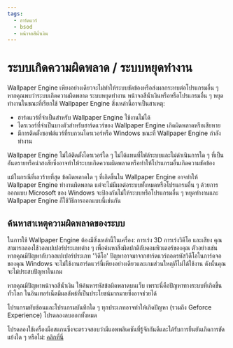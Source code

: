 ```yaml
---
tags:
  - ฮาร์ดแวร์
  - bsod
  - หน้าจอสีน้ำเงิน
---
```


# ระบบเกิดความผิดพลาด / ระบบหยุดทำงาน
Wallpaper Engine เพียงอย่างเดียวจะไม่ทำให้ระบบขัดข้องหรือส่งผลกระทบต่อโปรแกรมอื่น ๆ หากคุณพบว่าระบบเกิดความผิดพลาด ระบบหยุดทำงาน หน้าจอสีน้ำเงินหรือหรือโปรแกรมอื่น ๆ หยุดทำงานในขณะที่เรียกใช้ Wallpaper Engine สิ่งเหล่านี้อาจเป็นสาเหตุ:

* ฮาร์ดแวร์ที่จำเป็นสำหรับ Wallpaper Engine ใช้งานไม่ได้
* ไดรเวอร์ที่จำเป็นบางตัวสำหรับฮาร์ดแวร์ของ Wallpaper Engine เกิดผิดพลาดหรือเสียหาย
* มีการติดตั้งซอฟต์แวร์ที่รบกวนไดรเวอร์หรือ Windows ขณะที่ Wallpaper Engine กำลังทำงาน

Wallpaper Engine ไม่ได้ติดตั้งไดรเวอร์ใด ๆ ไม่ได้แทนที่ไฟล์ระบบและไม่ดำเนินการใด ๆ ที่เป็นอันตรายหรือน่าสงสัยซึ่งอาจทำให้ระบบเกิดความผิดพลาดหรือทำให้โปรแกรมอื่นเกิดความขัดข้อง

แม้ในกรณีที่เลวร้ายที่สุด ข้อผิดพลาดใด ๆ ที่เกิดขึ้นใน Wallpaper Engine อาจทำให้ Wallpaper Engine ทำงานผิดพลาด แต่จะไม่มีผลต่อระบบทั้งหมดหรือโปรแกรมอื่น ๆ ด้วยการออกแบบ Microsoft ของ Windows จะป้องกันไม่ให้ระบบหรือโปรแกรมอื่น ๆ หยุดทำงานและ Wallpaper Engine ก็ใช้วิธีการออกแบบนี้เช่นกัน

## ค้นหาสาเหตุความผิดพลาดของระบบ
ในการใช้ Wallpaper Engine ต้องมีสิ่งเหล่านี้ในเครื่อง: การเร่ง 3D การเร่งวิดีโอ และเสียง คุณสามารถลองใช้วอลเปเปอร์ประเภทต่าง ๆ เพื่อค้นหาสิ่งผิดปกติกับคอมพิวเตอร์ของคุณ ตัวอย่างเช่น หากคุณมีปัญหากับวอลเปเปอร์ประเภท 'วิดีโอ' ปัญหาอาจมาจากฮาร์ดแวร์ถอดรหัสวิดีโอในการ์ดจอของคุณ Windows จะไม่ใช้งานฮาร์ดแวร์นี้เพียงอย่างเดียวและเกมส่วนใหญ่ก็ไม่ได้ใช้งาน ดังนั้นคุณจะไม่ประสบปัญหาในเกม

หากคุณมีปัญหาหน้าจอสีน้ำเงิน ให้ค้นหารหัสข้อผิดพลาดบนเว็บ เพราะนี่คือปัญหาทางระบบที่เกิดขึ้นทั่วโลก ในอินเทอร์เน็ตมีผลลัพธ์ที่เป็นประโยชน์มากมายซึ่งอาจช่วยได้

โปรแกรมทับซ้อนและโปรแกรมบันทึกใด ๆ ทุกประเภทอาจทำให้เกิดปัญหา (รวมถึง Geforce Experience) โปรดลองลบออกทั้งหมด

โปรดลองใช้เครื่องมือสแกนซึ่งจะตรวจสอบว่ามีแอพพลิเคชันที่รู้จักกันดีและได้รับการยืนยันเกิดการขัดแย้งใด ๆ หรือไม่: [คลิกที่นี่](/debug/scantool.html)
